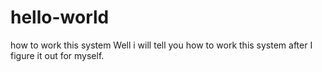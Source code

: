 # hello-world
how to work this system
Well i will tell you how to work this system after I figure it out for myself.
